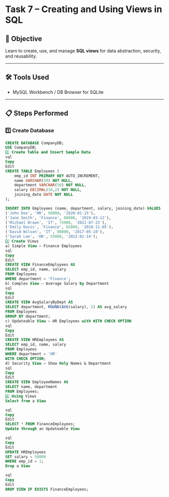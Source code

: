 # Task 7 – Creating and Using Views in SQL

## 🎯 Objective
Learn to create, use, and manage **SQL views** for data abstraction, security, and reusability.

---

## 🛠 Tools Used
- MySQL Workbench / DB Browser for SQLite

---

## 📋 Steps Performed

### 1️⃣ Create Database
```sql
CREATE DATABASE CompanyDB;
USE CompanyDB;
2️⃣ Create Table and Insert Sample Data
sql
Copy
Edit
CREATE TABLE Employees (
    emp_id INT PRIMARY KEY AUTO_INCREMENT,
    name VARCHAR(50) NOT NULL,
    department VARCHAR(50) NOT NULL,
    salary DECIMAL(10,2) NOT NULL,
    joining_date DATE NOT NULL
);

INSERT INTO Employees (name, department, salary, joining_date) VALUES
('John Doe', 'HR', 50000, '2020-01-15'),
('Jane Smith', 'Finance', 60000, '2019-03-12'),
('Michael Brown', 'IT', 75000, '2021-07-23'),
('Emily Davis', 'Finance', 65000, '2018-11-05'),
('David Wilson', 'IT', 80000, '2017-05-10'),
('Sarah Lee', 'HR', 55000, '2022-02-14');
3️⃣ Create Views
a) Simple View – Finance Employees
sql
Copy
Edit
CREATE VIEW FinanceEmployees AS
SELECT emp_id, name, salary
FROM Employees
WHERE department = 'Finance';
b) Complex View – Average Salary by Department
sql
Copy
Edit
CREATE VIEW AvgSalaryByDept AS
SELECT department, ROUND(AVG(salary), 2) AS avg_salary
FROM Employees
GROUP BY department;
c) Updateable View – HR Employees with WITH CHECK OPTION
sql
Copy
Edit
CREATE VIEW HREmployees AS
SELECT emp_id, name, salary
FROM Employees
WHERE department = 'HR'
WITH CHECK OPTION;
d) Security View – Show Only Names & Department
sql
Copy
Edit
CREATE VIEW EmployeeNames AS
SELECT name, department
FROM Employees;
4️⃣ Using Views
Select from a View

sql
Copy
Edit
SELECT * FROM FinanceEmployees;
Update through an Updateable View

sql
Copy
Edit
UPDATE HREmployees
SET salary = 58000
WHERE emp_id = 1;
Drop a View

sql
Copy
Edit
DROP VIEW IF EXISTS FinanceEmployees;